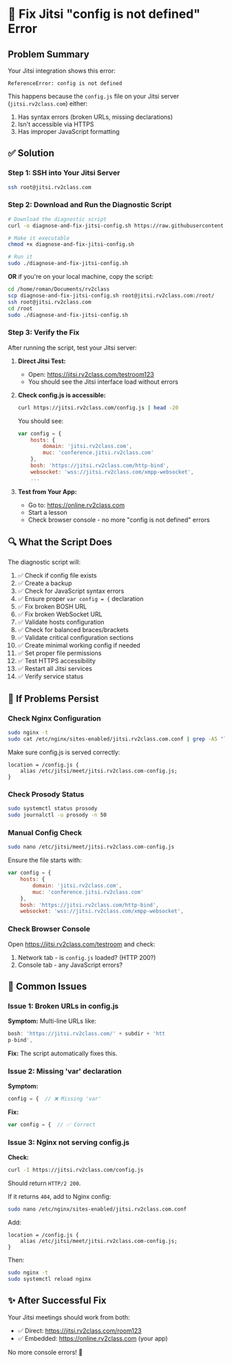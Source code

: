 # 🔧 Fix Jitsi "config is not defined" Error

## Problem Summary

Your Jitsi integration shows this error:
```
ReferenceError: config is not defined
```

This happens because the `config.js` file on your Jitsi server (`jitsi.rv2class.com`) either:
1. Has syntax errors (broken URLs, missing declarations)
2. Isn't accessible via HTTPS
3. Has improper JavaScript formatting

## ✅ Solution

### Step 1: SSH into Your Jitsi Server

```bash
ssh root@jitsi.rv2class.com
```

### Step 2: Download and Run the Diagnostic Script

```bash
# Download the diagnostic script
curl -o diagnose-and-fix-jitsi-config.sh https://raw.githubusercontent.com/romanvolkonidov/rv2class/main/diagnose-and-fix-jitsi-config.sh

# Make it executable
chmod +x diagnose-and-fix-jitsi-config.sh

# Run it
sudo ./diagnose-and-fix-jitsi-config.sh
```

**OR** if you're on your local machine, copy the script:

```bash
cd /home/roman/Documents/rv2class
scp diagnose-and-fix-jitsi-config.sh root@jitsi.rv2class.com:/root/
ssh root@jitsi.rv2class.com
cd /root
sudo ./diagnose-and-fix-jitsi-config.sh
```

### Step 3: Verify the Fix

After running the script, test your Jitsi server:

1. **Direct Jitsi Test:**
   - Open: https://jitsi.rv2class.com/testroom123
   - You should see the Jitsi interface load without errors

2. **Check config.js is accessible:**
   ```bash
   curl https://jitsi.rv2class.com/config.js | head -20
   ```
   
   You should see:
   ```javascript
   var config = {
       hosts: {
           domain: 'jitsi.rv2class.com',
           muc: 'conference.jitsi.rv2class.com'
       },
       bosh: 'https://jitsi.rv2class.com/http-bind',
       websocket: 'wss://jitsi.rv2class.com/xmpp-websocket',
       ...
   ```

3. **Test from Your App:**
   - Go to: https://online.rv2class.com
   - Start a lesson
   - Check browser console - no more "config is not defined" errors

## 🔍 What the Script Does

The diagnostic script will:

1. ✅ Check if config file exists
2. ✅ Create a backup
3. ✅ Check for JavaScript syntax errors
4. ✅ Ensure proper `var config = {` declaration
5. ✅ Fix broken BOSH URL
6. ✅ Fix broken WebSocket URL
7. ✅ Validate hosts configuration
8. ✅ Check for balanced braces/brackets
9. ✅ Validate critical configuration sections
10. ✅ Create minimal working config if needed
11. ✅ Set proper file permissions
12. ✅ Test HTTPS accessibility
13. ✅ Restart all Jitsi services
14. ✅ Verify service status

## 🐛 If Problems Persist

### Check Nginx Configuration

```bash
sudo nginx -t
sudo cat /etc/nginx/sites-enabled/jitsi.rv2class.com.conf | grep -A5 "location.*config.js"
```

Make sure config.js is served correctly:
```nginx
location = /config.js {
    alias /etc/jitsi/meet/jitsi.rv2class.com-config.js;
}
```

### Check Prosody Status

```bash
sudo systemctl status prosody
sudo journalctl -u prosody -n 50
```

### Manual Config Check

```bash
sudo nano /etc/jitsi/meet/jitsi.rv2class.com-config.js
```

Ensure the file starts with:
```javascript
var config = {
    hosts: {
        domain: 'jitsi.rv2class.com',
        muc: 'conference.jitsi.rv2class.com'
    },
    bosh: 'https://jitsi.rv2class.com/http-bind',
    websocket: 'wss://jitsi.rv2class.com/xmpp-websocket',
```

### Check Browser Console

Open https://jitsi.rv2class.com/testroom and check:
1. Network tab - is `config.js` loaded? (HTTP 200?)
2. Console tab - any JavaScript errors?

## 📝 Common Issues

### Issue 1: Broken URLs in config.js

**Symptom:** Multi-line URLs like:
```javascript
bosh: 'https://jitsi.rv2class.com/' + subdir + 'htt
p-bind',
```

**Fix:** The script automatically fixes this.

### Issue 2: Missing 'var' declaration

**Symptom:**
```javascript
config = {  // ❌ Missing 'var'
```

**Fix:**
```javascript
var config = {  // ✅ Correct
```

### Issue 3: Nginx not serving config.js

**Check:**
```bash
curl -I https://jitsi.rv2class.com/config.js
```

Should return `HTTP/2 200`.

If it returns `404`, add to Nginx config:
```bash
sudo nano /etc/nginx/sites-enabled/jitsi.rv2class.com.conf
```

Add:
```nginx
location = /config.js {
    alias /etc/jitsi/meet/jitsi.rv2class.com-config.js;
}
```

Then:
```bash
sudo nginx -t
sudo systemctl reload nginx
```

## ✨ After Successful Fix

Your Jitsi meetings should work from both:
- ✅ Direct: https://jitsi.rv2class.com/room123
- ✅ Embedded: https://online.rv2class.com (your app)

No more console errors! 🎉
